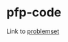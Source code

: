 # pfp-code

Link to [problemset](https://github.com/JeffreyHuang06/pfp-code/blob/master/problemset/tooManyCows.md)
